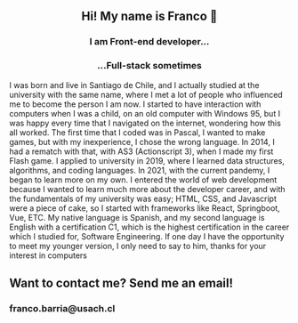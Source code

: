 <h2 align="center"> Hi! My name is Franco 🤠 </h2>
<h3 align="center"> I am Front-end developer... </h3>
<h3 align="center"> ...Full-stack sometimes </h3> 

I was born and live in Santiago de Chile, and I actually studied at the university with the same name, where I met a lot of people who influenced me to become the person I am now. I started to have interaction with computers when I was a child, on an old computer with Windows 95, but I was happy every time that I navigated on the internet, wondering how this all worked. The first time that I coded was in Pascal, I wanted to make games, but with my inexperience, I chose the wrong language. In 2014, I had a rematch with that, with AS3 (Actionscript 3), when I made my first Flash game. I applied to university in 2019, where I learned data structures, algorithms, and coding languages. In 2021, with the current pandemy, I began to learn more on my own. I entered the world of web development because I wanted to learn much more about the developer career, and with the fundamentals of my university was easy; HTML, CSS, and Javascript were a piece of cake, so I started with frameworks like React, Springboot, Vue, ETC. My native language is Spanish, and my second language is English with a certification C1, which is the highest certification in the career which I studied for, Software Engineering. If one day I have the opportunity to meet my younger version, I only need to say to him, thanks for your interest in computers


<h2> Want to contact me? Send me an email!</h2>
<h3> franco.barria@usach.cl </h3>




<!--
**francho96/francho96** is a ✨ _special_ ✨ repository because its `README.md` (this file) appears on your GitHub profile.

Here are some ideas to get you started:

- 🔭 I’m currently working on ...
- 🌱 I’m currently learning ...
- 👯 I’m looking to collaborate on ...
- 🤔 I’m looking for help with ...
- 💬 Ask me about ...
- 📫 How to reach me: ...
- 😄 Pronouns: ...
- ⚡ Fun fact: ...
-->
